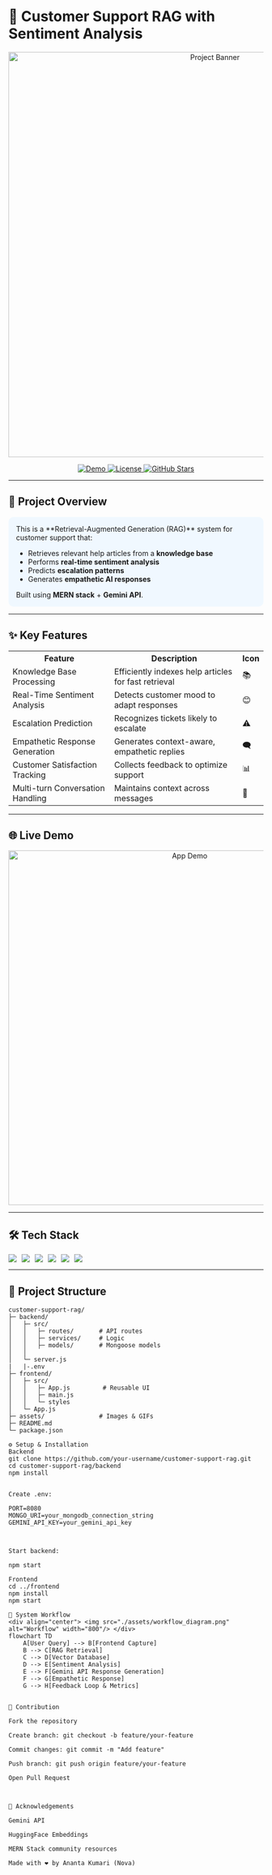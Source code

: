 # 🌟 Customer Support RAG with Sentiment Analysis

<div align="center">
  <img src="./assets/banner.png" alt="Project Banner" width="800"/>
</div>

<p align="center">
  <a href="https://your-deployed-app-link">
    <img src="https://img.shields.io/badge/Live-Demo-blue?style=for-the-badge" alt="Demo"/>
  </a>
  <a href="LICENSE">
    <img src="https://img.shields.io/badge/License-MIT-green?style=for-the-badge" alt="License"/>
  </a>
  <a href="https://github.com/your-username/customer-support-rag/stargazers">
    <img src="https://img.shields.io/github/stars/your-username/customer-support-rag?style=for-the-badge" alt="GitHub Stars"/>
  </a>
</p>

---

## 🎯 Project Overview

<div style="background-color:#f0f8ff; padding:15px; border-radius:10px;">
This is a **Retrieval-Augmented Generation (RAG)** system for customer support that:
<ul>
  <li>Retrieves relevant help articles from a <b>knowledge base</b></li>
  <li>Performs <b>real-time sentiment analysis</b></li>
  <li>Predicts <b>escalation patterns</b></li>
  <li>Generates <b>empathetic AI responses</b></li>
</ul>
Built using <b>MERN stack</b> + <b>Gemini API</b>.
</div>

---

## ✨ Key Features

<table>
<tr>
<th>Feature</th>
<th>Description</th>
<th>Icon</th>
</tr>
<tr>
<td>Knowledge Base Processing</td>
<td>Efficiently indexes help articles for fast retrieval</td>
<td>📚</td>
</tr>
<tr>
<td>Real-Time Sentiment Analysis</td>
<td>Detects customer mood to adapt responses</td>
<td>😊</td>
</tr>
<tr>
<td>Escalation Prediction</td>
<td>Recognizes tickets likely to escalate</td>
<td>⚠️</td>
</tr>
<tr>
<td>Empathetic Response Generation</td>
<td>Generates context-aware, empathetic replies</td>
<td>🗨️</td>
</tr>
<tr>
<td>Customer Satisfaction Tracking</td>
<td>Collects feedback to optimize support</td>
<td>📊</td>
</tr>
<tr>
<td>Multi-turn Conversation Handling</td>
<td>Maintains context across messages</td>
<td>🔄</td>
</tr>
</table>

---

## 🌐 Live Demo

<div align="center">
  <a href="https://your-deployed-app-link">
    <img src="./assets/demo.gif" alt="App Demo" width="700"/>
  </a>
</div>

---

## 🛠️ Tech Stack

<div style="display:flex; flex-wrap:wrap; gap:10px;">
  <img src="https://img.shields.io/badge/React-61DAFB?style=for-the-badge&logo=react&logoColor=white"/>
  <img src="https://img.shields.io/badge/Node.js-339933?style=for-the-badge&logo=node.js&logoColor=white"/>
  <img src="https://img.shields.io/badge/MongoDB-47A248?style=for-the-badge&logo=mongodb&logoColor=white"/>
  <img src="https://img.shields.io/badge/Pinecone-FF6C37?style=for-the-badge"/>
  <img src="https://img.shields.io/badge/Gemini-4285F4?style=for-the-badge&logo=google"/>
  <img src="https://img.shields.io/badge/Vercel-000000?style=for-the-badge&logo=vercel&logoColor=white"/>
</div>

---

## 📂 Project Structure

```plaintext
customer-support-rag/
├─ backend/
│   ├─ src/
│   │   ├─ routes/       # API routes
│   │   ├─ services/     # Logic
│   │   ├─ models/       # Mongoose models
│   │        
│   └─ server.js
|   |-.env
├─ frontend/
│   ├─ src/
│   │   ├─ App.js         # Reusable UI
│   │   ├─ main.js        
│   │   └─ styles     
│   └─ App.js
├─ assets/               # Images & GIFs
├─ README.md
└─ package.json

⚙️ Setup & Installation
Backend
git clone https://github.com/your-username/customer-support-rag.git
cd customer-support-rag/backend
npm install


Create .env:

PORT=8080
MONGO_URI=your_mongodb_connection_string
GEMINI_API_KEY=your_gemini_api_key



Start backend:

npm start

Frontend
cd ../frontend
npm install
npm start

🔄 System Workflow
<div align="center"> <img src="./assets/workflow_diagram.png" alt="Workflow" width="800"/> </div>
flowchart TD
    A[User Query] --> B[Frontend Capture]
    B --> C[RAG Retrieval]
    C --> D[Vector Database]
    D --> E[Sentiment Analysis]
    E --> F[Gemini API Response Generation]
    F --> G[Empathetic Response]
    G --> H[Feedback Loop & Metrics]


📝 Contribution

Fork the repository

Create branch: git checkout -b feature/your-feature

Commit changes: git commit -m "Add feature"

Push branch: git push origin feature/your-feature

Open Pull Request



🙏 Acknowledgements

Gemini API

HuggingFace Embeddings

MERN Stack community resources

Made with ❤️ by Ananta Kumari (Nova)

